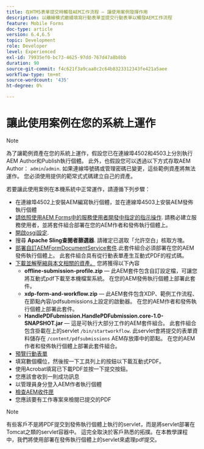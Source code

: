 ```yaml
---
title: 在HTM5表單提交時觸發AEM工作流程 — 讓使用案例發揮作用
description: 以離線模式繼續填寫行動表單並提交行動表單以觸發AEM工作流程
feature: Mobile Forms
doc-type: article
version: 6.4,6.5
topic: Development
role: Developer
level: Experienced
exl-id: 79935ef0-bc73-4625-97dd-767d47a8b8bb
duration: 90
source-git-commit: f4c621f3a9caa8c2c64b8323312343fe421a5aee
workflow-type: tm+mt
source-wordcount: '435'
ht-degree: 0%

---
```


# 讓此使用案例在您的系統上運作

>[!NOTE]
>
>為了讓範例資產在您的系統上運作，假設您已在連線埠4502和4503上分別執行AEM Author和Publish執行個體。 此外，也假設您可以透過以下方式存取AEM Author： `admin`/`admin`. 如果連線埠號碼或管理密碼已變更，這些範例資產將無法運作。 您必須使用提供的範常式式碼建立自己的資產。

若要讓此使用案例在本機系統中正常運作，請遵循下列步驟：

* 在連線埠4502上安裝AEM編寫執行個體，並在連線埠4503上安裝AEM發佈執行個體
* [請依照使用AEM Forms中的服務使用者開發中指定的指示操作](https://experienceleague.adobe.com/docs/experience-manager-learn/forms/adaptive-forms/service-user-tutorial-develop.html). 請務必建立服務使用者，並將套件組合部署在您的AEM作者和發佈執行個體上。
* [開啟osgi設定](http://localhost:4503/system/console/configMgr).
* 搜尋  **Apache Sling查閱者篩選器**. 請確定已選取「允許空白」核取方塊。
* [部署自訂AEMFormDocumentService套件](/help/forms/assets/common-osgi-bundles/AEMFormsDocumentServices.core-1.0-SNAPSHOT.jar).此套件組合必須部署在您的AEM發佈執行個體上。 此套件組合具有從行動表單產生互動式PDF的程式碼。
* [下載並解壓縮與本文相關的資產。](assets/offline-pdf-submission-assets.zip) 您將獲得以下內容
   * **offline-submission-profile.zip**  — 此AEM套件包含自訂設定檔，可讓您將互動式pdf下載至本機檔案系統。 在您的AEM發佈執行個體上部署此套件。
   * **xdp-form-and-workflow.zip**  — 此AEM套件包含XDP、範例工作流程、在節點內容/pdfsubmissions上設定的啟動器。 在您的AEM作者和發佈執行個體上部署此套件。
   * **HandlePDFubmission.HandlePDFubmission.core-1.0-SNAPSHOT.jar**  — 這是可執行大部分工作的AEM套件組合。 此套件組合包含掛載在上的servlet `/bin/startworkflow`. 此servlet會將提交的表單資料儲存在 `/content/pdfsubmissions` AEM存放庫中的節點。 在您的AEM作者和發佈執行個體上部署此套件組合。
* [預覽行動表單](http://localhost:4503/content/dam/formsanddocuments/testsubmision.xdp/jcr:content)
* 填寫數個欄位，然後按一下工具列上的按鈕以下載互動式PDF。
* 使用Acrobat填寫已下載PDF並按一下提交按鈕。
* 您應該會收到一則成功訊息
* 以管理員身分登入AEM作者執行個體
* [檢查AEM收件匣](http://localhost:4502/aem/inbox)
* 您應該要有工作專案來檢閱已提交的PDF

>[!NOTE]
>
>有些客戶不是將PDF提交到發佈執行個體上執行的servlet，而是將servlet部署在Tomcat之類的servlet容器中。 這完全取決於客戶熟悉的拓撲。在本教學課程中，我們將使用部署在發佈執行個體上的servlet來處理pdf提交。
